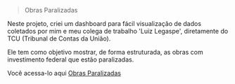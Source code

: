 > Obras Paralizadas

[img]:
https://drive.google.com/file/d/1KeEPNbrVsb5GDllsRLj_X7qd5HD5eVYD/view?usp=sharing

Neste projeto, criei um dashboard para fácil visualização de dados coletados por mim e meu colega de trabalho 'Luiz Legaspe', diretamente do TCU (Tribunal de Contas da União).

Ele tem como objetivo mostrar, de forma estruturada, as obras com investimento federal que estão paralizadas.

Você acessa-lo aqui [Obras Paralizadas](https://datastudio.google.com/reporting/4269985a-f7ba-4641-a663-4bf569c8fdf5)
